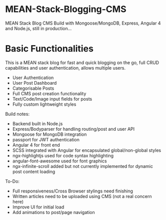 # MEAN-Stack-Blogging-CMS

MEAN Stack Blog CMS Build with Mongoose/MongoDB, Express, Angular 4 and Node.js, still in production...

# Basic Functionalities

This is a MEAN stack blog for fast and quick blogging on the go, full CRUD capabilities and user authentication, allows multiple users.

 - User Authentication
 - User Post Dashboard
 - Categorisable Posts
 - Full CMS post creation functionality
 - Text/Code/Image input fields for posts
 - Fully custom lightweight styles

Build notes:

 - Backend built in Node.js
 - Express/Bodyparser for handling routing/post and user API
 - Mongoose for MongoDB integration
 - passport for JWT authentication
 - Angular 4 for front end
 - SCSS integrated with Angular for encapsulated global/non-global styles
 - ngx-highlightjs used for code syntax highlighting
 - angular-font-awesome used for font graphics
 - ngx-infinite-scroll added but not currently implemented for dynamic post content loading
 
To-Do:

 - Full responsiveness/Cross Browser stylings need finishing
 - Written articles need to be uploaded using CMS (not a real concern here)
 - Improve UI for initial load
 - Add animations to post/page navigation
 
